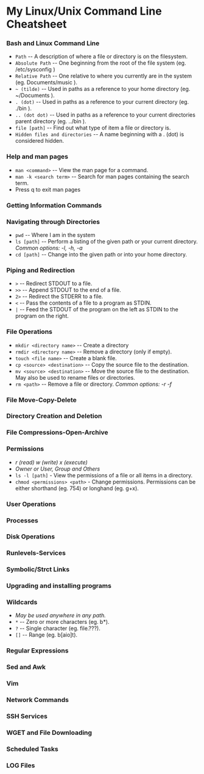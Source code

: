 # My Linux/Unix Command Line Cheatsheet

### Bash and Linux Command Line

- `Path` -- A description of where a file or directory is on the filesystem.
- `Absolute Path` -- One beginning from the root of the file system (eg. /etc/sysconfig )
- `Relative Path` -- One relative to where you currently are in the system (eg. Documents/music ).
- `~ (tilde)` -- Used in paths as a reference to your home directory (eg. ~/Documents ).
- `. (dot)` -- Used in paths as a reference to your current directory (eg. ./bin ).
- `.. (dot dot)` -- Used in paths as a reference to your current directories parent directory (eg. ../bin ).
- `file [path]` -- Find out what type of item a file or directory is.
- `Hidden files and directories` -- A name beginning with a . (dot) is considered hidden.

### Help and man pages

- `man <command>` -- View the man page for a command.
- `man -k <search term>` -- Search for man pages containing the search term.
- Press q to exit man pages

### Getting Information Commands

### Navigating through Directories

- `pwd` -- Where I am in the system
- `ls [path]` -- Perform a listing of the given path or your current directory.
  _Common options: -l, -h, -a_
- `cd [path]` -- Change into the given path or into your home directory.

### Piping and Redirection

- `>` -- Redirect STDOUT to a file.
- `>>` -- Append STDOUT to the end of a file.
- `2>` -- Redirect the STDERR to a file.
- `<` -- Pass the contents of a file to a program as STDIN.
- `|` -- Feed the STDOUT of the program on the left as STDIN to the program on the right.

### File Operations

- `mkdir <directory name>` -- Create a directory
- `rmdir <directory name>` -- Remove a directory (only if empty).
- `touch <file name>` -- Create a blank file.
- `cp <source> <destination>` -- Copy the source file to the destination.
- `mv <source> <destination>` -- Move the source file to the destination. May also be used to rename files or directories.
- `rm <path>` -- Remove a file or directory. _Common options: -r -f_

### File Move-Copy-Delete

### Directory Creation and Deletion

### File Compressions-Open-Archive

### Permissions

- _r (read) w (write) x (execute)_
- _Owner or User, Group and Others_
- `ls -l [path]` - View the permissions of a file or all items in a directory.
- `chmod <permissions> <path>` - Change permissions. Permissions can be either shorthand (eg. 754) or longhand (eg. g+x).


### User Operations

### Processes

### Disk Operations

### Runlevels-Services

### Symbolic/Strct Links

### Upgrading and installing programs

### Wildcards

- _May be used anywhere in any path._
- `*` -- Zero or more characters (eg. b*).
- `?` -- Single character (eg. file.???).
- `[]` -- Range (eg. b[aio]t).

### Regular Expressions

### Sed and Awk

### Vim 

### Network Commands

### SSH Services

### WGET and File Downloading

### Scheduled Tasks

### LOG Files
